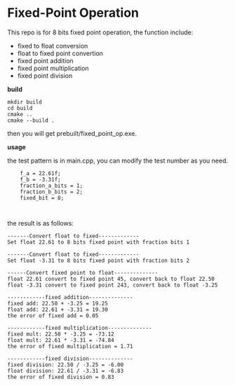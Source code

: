 # Fixed-Point Operation

This repo is for 8 bits fixed point operation, the function include:

- fixed to float conversion
- float to fixed point convertion
- fixed point addition
- fixed point multiplication
- fixed point division


**build**

```
mkdir build
cd build
cmake ..
cmake --build .

```
then you will get prebuilt/fixed_point_op.exe.

**usage**

the test pattern is in main.cpp, you can modify the test number as you need.

```
    f_a = 22.61f;
    f_b = -3.31f;
    fraction_a_bits = 1;
    fraction_b_bits = 2;
    fixed_bit = 8;

    
```

the result is as follows:

```
-------Convert float to fixed-------------
Set float 22.61 to 8 bits fixed point with fraction bits 1

-------Convert float to fixed-------------
Set float -3.31 to 8 bits fixed point with fraction bits 2

------Convert fixed point to float--------------
float 22.61 convert to fixed point 45, convert back to float 22.50
float -3.31 convert to fixed point 243, convert back to float -3.25

------------fixed addition--------------
fixed add: 22.50 + -3.25 = 19.25
float add: 22.61 + -3.31 = 19.30
the error of fixed add = 0.05

------------fixed multiplication--------------
fixed mult: 22.50 * -3.25 = -73.12
float mult: 22.61 * -3.31 = -74.84
the error of fixed multiplication = 1.71

------------fixed division--------------
fixed division: 22.50 / -3.25 = -6.00
float division: 22.61 / -3.31 = -6.83
the error of fixed division = 0.83

```